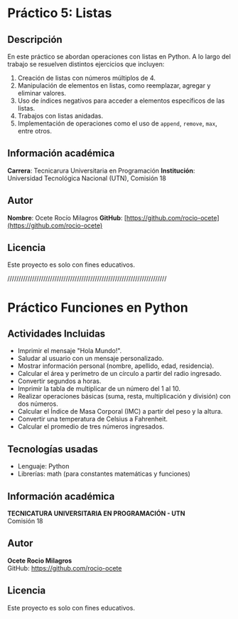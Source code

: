 # Práctico 5: Listas
## Descripción

En este práctico se abordan operaciones con listas en Python. A lo largo del trabajo se resuelven distintos ejercicios que incluyen:

1. Creación de listas con números múltiplos de 4.
2. Manipulación de elementos en listas, como reemplazar, agregar y eliminar valores.
3. Uso de índices negativos para acceder a elementos específicos de las listas.
4. Trabajos con listas anidadas.
5. Implementación de operaciones como el uso de `append`, `remove`, `max`, entre otros.

## Información académica

**Carrera**: Tecnicarura Universitaria en Programación
**Institución**: Universidad Tecnológica Nacional (UTN), Comisión 18

## Autor

**Nombre**: Ocete Rocío Milagros
**GitHub**: [https://github.com/rocio-ocete](https://github.com/rocio-ocete)

## Licencia

Este proyecto es solo con fines educativos.

///////////////////////////////////////////////////////////////////////

# Práctico Funciones en Python

## Actividades Incluidas

- Imprimir el mensaje "Hola Mundo!".
- Saludar al usuario con un mensaje personalizado.
- Mostrar información personal (nombre, apellido, edad, residencia).
- Calcular el área y perímetro de un círculo a partir del radio ingresado.
- Convertir segundos a horas.
- Imprimir la tabla de multiplicar de un número del 1 al 10.
- Realizar operaciones básicas (suma, resta, multiplicación y división) con dos números.
- Calcular el Índice de Masa Corporal (IMC) a partir del peso y la altura.
- Convertir una temperatura de Celsius a Fahrenheit.
- Calcular el promedio de tres números ingresados.

## Tecnologías usadas

- Lenguaje: Python  
- Librerías: math (para constantes matemáticas y funciones)

## Información académica

**TECNICATURA UNIVERSITARIA EN PROGRAMACIÓN - UTN**  
Comisión 18

## Autor

**Ocete Rocio Milagros**  
GitHub: https://github.com/rocio-ocete

## Licencia

Este proyecto es solo con fines educativos.
